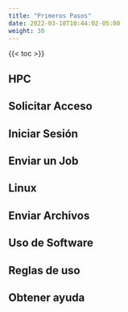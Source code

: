 ```yaml
---
title: "Primeros Pasos"
date: 2022-03-18T10:44:02-05:00
weight: 30
---
```


{{< toc >}}
## HPC

## Solicitar Acceso

## Iniciar Sesión

## Enviar un Job

## Linux

## Enviar Archivos

## Uso de Software

## Reglas de uso

## Obtener ayuda